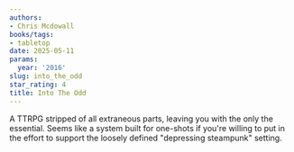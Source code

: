 ```yaml
---
authors:
- Chris Mcdowall
books/tags:
- tabletop
date: 2025-05-11
params:
  year: '2016'
slug: into_the_odd
star_rating: 4
title: Into The Odd
---
```


A TTRPG stripped of all extraneous parts, leaving you with the only the essential. Seems like a system built for one-shots if you're willing to put in the effort to support the loosely defined "depressing steampunk" setting.

<!--more-->